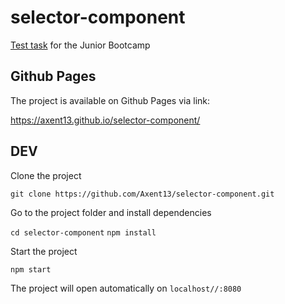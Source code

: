# selector-component
 [Test task](https://docs.google.com/document/d/1DE5gNbob0xFLxuB3O_mV_AFvaIoECt9mQlq-R93FkV0/edit?usp=sharing) for the Junior Bootcamp

## Github Pages

The project is available on Github Pages via link:

https://axent13.github.io/selector-component/

## DEV

Clone the project

`git clone https://github.com/Axent13/selector-component.git`

Go to the project folder and install dependencies

`cd selector-component`
`npm install`

Start the project

`npm start`

The project will open automatically on `localhost//:8080`
